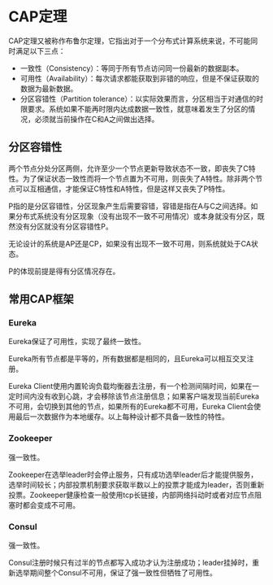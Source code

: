 # CAP定理

CAP定理又被称作布鲁尔定理，它指出对于一个分布式计算系统来说，不可能同时满足以下三点：

- 一致性（Consistency）：等同于所有节点访问同一份最新的数据副本。
- 可用性（Availability）：每次请求都能获取到非错的响应，但是不保证获取的数据为最新数据。
- 分区容错性（Partition tolerance）：以实际效果而言，分区相当于对通信的时限要求。系统如果不能再时限内达成数据一致性，就意味着发生了分区的情况，必须就当前操作在C和A之间做出选择。

## 分区容错性

两个节点分处分区两侧，允许至少一个节点更新导致状态不一致，即丧失了C特性。为了保证状态一致性而将一个节点置为不可用，则丧失了A特性。除非两个节点可以互相通信，才能保证C特性和A特性，但是这样又丧失了P特性。

P指的是分区容错性，分区现象产生后需要容错，容错是指在A与C之间选择。如果分布式系统没有分区现象（没有出现不一致不可用情况）或本身就没有分区，既然没有分区就没有分区容错性P。

无论设计的系统是AP还是CP，如果没有出现不一致不可用，则系统就处于CA状态。

P的体现前提是得有分区情况存在。

## 常用CAP框架

### Eureka

Eureka保证了可用性，实现了最终一致性。

Eureka所有节点都是平等的，所有数据都是相同的，且Eureka可以相互交叉注册。

Eureka Client使用内置轮询负载均衡器去注册，有一个检测间隔时间，如果在一定时间内没有收到心跳，才会移除该节点注册信息；如果客户端发现当前Eureka不可用，会切换到其他的节点，如果所有的Eureka都不可用，Eureka Client会使用最后一次数据作为本地缓存。以上每种设计都不具备一致性的特性。

### Zookeeper

强一致性。

Zookeeper在选举leader时会停止服务，只有成功选举leader后才能提供服务，选举时间较长；内部投票机制要求获取半数以上的投票才能成为leader，否则重新投票。Zookeeper健康检查一般使用tcp长链接，内部网络抖动时或者对应节点阻塞时都会变成不可用。

### Consul

强一致性。

Consul注册时候只有过半的节点都写入成功才认为注册成功；leader挂掉时，重新选举期间整个Consul不可用，保证了强一致性但牺牲了可用性。
